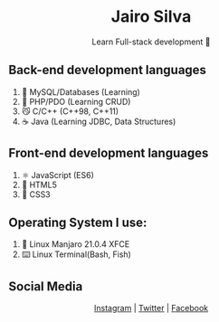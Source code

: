 <h1 align="center">Jairo Silva</h1>
<p align="center">Learn Full-stack development 🚀</p>

## Back-end development languages
1. 🐬 MySQL/Databases (Learning)
2. 🐘 PHP/PDO (Learning CRUD)
3. 😼 C/C++ (C++98, C++11)
4. ☕ Java (Learning JDBC, Data Structures)

## Front-end development languages
1. ⚛️ JavaScript (ES6)
2. 📄 HTML5
3. 📰 CSS3

## Operating System I use:
1. 🐧 Linux Manjaro 21.0.4 XFCE
2. ⌨️ Linux Terminal(Bash, Fish)

## Social Media
<div align="center">
<a href="https://www.instagram.com/jairo_nth/">Instagram</a> |
<a href="https://twitter.com/jairosilva2005">Twitter</a> |
<a href="https://www.facebook.com/jairo.holanda.7330">Facebook</a>
</div>
